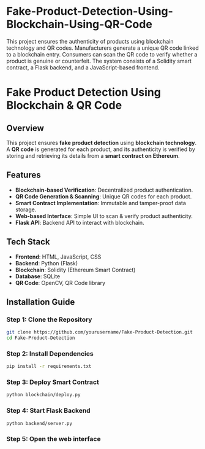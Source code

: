# Fake-Product-Detection-Using-Blockchain-Using-QR-Code
This project ensures the authenticity of products using blockchain technology and QR codes. Manufacturers generate a unique QR code linked to a blockchain entry. Consumers can scan the QR code to verify whether a product is genuine or counterfeit. The system consists of a Solidity smart contract, a Flask backend, and a JavaScript-based frontend.

# Fake Product Detection Using Blockchain & QR Code

## Overview
This project ensures **fake product detection** using **blockchain technology**. A **QR code** is generated for each product, and its authenticity is verified by storing and retrieving its details from a **smart contract on Ethereum**.

## Features
-  **Blockchain-based Verification**: Decentralized product authentication.
-  **QR Code Generation & Scanning**: Unique QR codes for each product.
-  **Smart Contract Implementation**: Immutable and tamper-proof data storage.
-  **Web-based Interface**: Simple UI to scan & verify product authenticity.
-  **Flask API**: Backend API to interact with blockchain.

## Tech Stack
- **Frontend**: HTML, JavaScript, CSS
- **Backend**: Python (Flask)
- **Blockchain**: Solidity (Ethereum Smart Contract)
- **Database**: SQLite
- **QR Code**: OpenCV, QR Code library

## Installation Guide
### Step 1: Clone the Repository
```bash
git clone https://github.com/yourusername/Fake-Product-Detection.git
cd Fake-Product-Detection
```

### Step 2: Install Dependencies

```bash
pip install -r requirements.txt
```

### Step 3: Deploy Smart Contract

```bash
python blockchain/deploy.py
```

### Step 4: Start Flask Backend

```bash
python backend/server.py
```

### Step 5: Open the web interface
